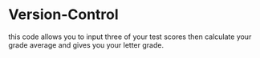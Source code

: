 # Version-Control
this code allows you to input three of your test scores then calculate your grade average and gives you your letter grade.